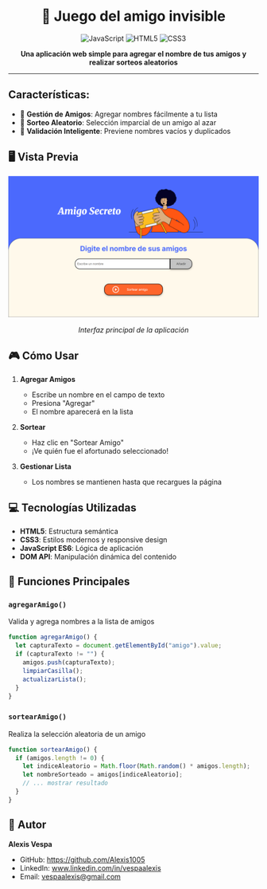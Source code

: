 <h1 align="center">🎲 Juego del amigo invisible</h1>

<div align="center">
  
![JavaScript](https://img.shields.io/badge/JavaScript-F7DF1E?style=for-the-badge&logo=javascript&logoColor=black)
![HTML5](https://img.shields.io/badge/HTML5-E34F26?style=for-the-badge&logo=html5&logoColor=white)
![CSS3](https://img.shields.io/badge/CSS3-1572B6?style=for-the-badge&logo=css3&logoColor=white)

**Una aplicación web simple para agregar el nombre de tus amigos y realizar sorteos aleatorios**

</div>

---

## Características:

- 👥 **Gestión de Amigos**: Agregar nombres fácilmente a tu lista
- 🎯 **Sorteo Aleatorio**: Selección imparcial de un amigo al azar
- 🧹 **Validación Inteligente**: Previene nombres vacíos y duplicados

## 🖥️ Vista Previa

<div align="center">
  
![Captura de pantalla del proyecto](./assets/image.png)

*Interfaz principal de la aplicación*

</div>

## 🎮 Cómo Usar

1. **Agregar Amigos**
   - Escribe un nombre en el campo de texto
   - Presiona "Agregar"
   - El nombre aparecerá en la lista

2. **Sortear**
   - Haz clic en "Sortear Amigo"
   - ¡Ve quién fue el afortunado seleccionado!

3. **Gestionar Lista**
   - Los nombres se mantienen hasta que recargues la página


## 💻 Tecnologías Utilizadas

- **HTML5**: Estructura semántica
- **CSS3**: Estilos modernos y responsive design
- **JavaScript ES6**: Lógica de aplicación
- **DOM API**: Manipulación dinámica del contenido

## 🧠 Funciones Principales

### `agregarAmigo()`
Valida y agrega nombres a la lista de amigos
```javascript
function agregarAmigo() {
  let capturaTexto = document.getElementById("amigo").value;
  if (capturaTexto != "") {
    amigos.push(capturaTexto);
    limpiarCasilla();
    actualizarLista();
  }
}
```

### `sortearAmigo()`
Realiza la selección aleatoria de un amigo
```javascript
function sortearAmigo() {
  if (amigos.length != 0) {
    let indiceAleatorio = Math.floor(Math.random() * amigos.length);
    let nombreSorteado = amigos[indiceAleatorio];
    // ... mostrar resultado
  }
}
```


## 👤 Autor

**Alexis Vespa**
- GitHub: https://github.com/Alexis1005
- LinkedIn: www.linkedin.com/in/vespaalexis
- Email: vespaalexis@gmail.com
